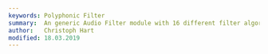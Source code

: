 ```yaml
---
keywords: Polyphonic Filter
summary:  An generic Audio Filter module with 16 different filter algorithms
author:   Christoph Hart
modified: 18.03.2019
---
```

  